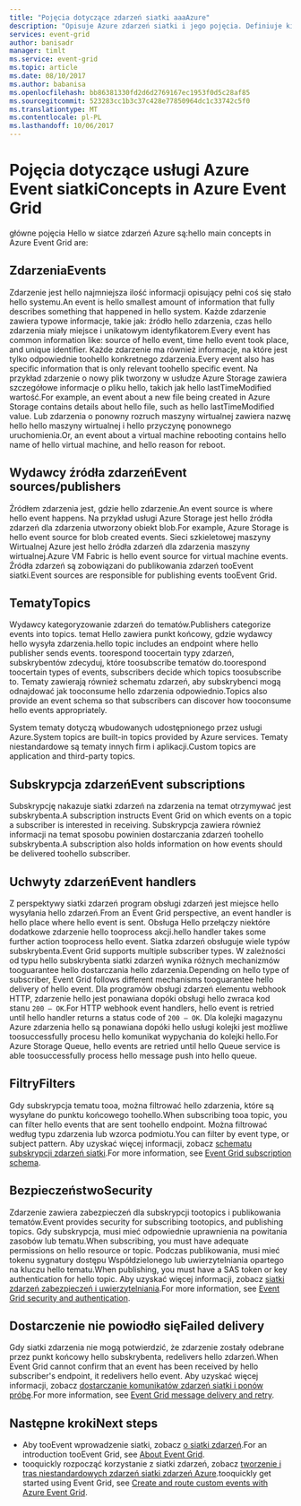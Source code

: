 ```yaml
---
title: "Pojęcia dotyczące zdarzeń siatki aaaAzure"
description: "Opisuje Azure zdarzeń siatki i jego pojęcia. Definiuje kilka najważniejszych składników zdarzeń siatki."
services: event-grid
author: banisadr
manager: timlt
ms.service: event-grid
ms.topic: article
ms.date: 08/10/2017
ms.author: babanisa
ms.openlocfilehash: bb86381330fd2d6d2769167ec1953f0d5c28af85
ms.sourcegitcommit: 523283cc1b3c37c428e77850964dc1c33742c5f0
ms.translationtype: MT
ms.contentlocale: pl-PL
ms.lasthandoff: 10/06/2017
---
```

# <a name="concepts-in-azure-event-grid"></a><span data-ttu-id="d6bd7-104">Pojęcia dotyczące usługi Azure Event siatki</span><span class="sxs-lookup"><span data-stu-id="d6bd7-104">Concepts in Azure Event Grid</span></span>

<span data-ttu-id="d6bd7-105">główne pojęcia Hello w siatce zdarzeń Azure są:</span><span class="sxs-lookup"><span data-stu-id="d6bd7-105">hello main concepts in Azure Event Grid are:</span></span>

## <a name="events"></a><span data-ttu-id="d6bd7-106">Zdarzenia</span><span class="sxs-lookup"><span data-stu-id="d6bd7-106">Events</span></span>

<span data-ttu-id="d6bd7-107">Zdarzenie jest hello najmniejsza ilość informacji opisujący pełni coś się stało hello systemu.</span><span class="sxs-lookup"><span data-stu-id="d6bd7-107">An event is hello smallest amount of information that fully describes something that happened in hello system.</span></span>  <span data-ttu-id="d6bd7-108">Każde zdarzenie zawiera typowe informacje, takie jak: źródło hello zdarzenia, czas hello zdarzenia miały miejsce i unikatowym identyfikatorem.</span><span class="sxs-lookup"><span data-stu-id="d6bd7-108">Every event has common information like: source of hello event, time hello event took place, and unique identifier.</span></span>  <span data-ttu-id="d6bd7-109">Każde zdarzenie ma również informacje, na które jest tylko odpowiednie toohello konkretnego zdarzenia.</span><span class="sxs-lookup"><span data-stu-id="d6bd7-109">Every event also has specific information that is only relevant toohello specific event.</span></span> <span data-ttu-id="d6bd7-110">Na przykład zdarzenie o nowy plik tworzony w usłudze Azure Storage zawiera szczegółowe informacje o pliku hello, takich jak hello lastTimeModified wartość.</span><span class="sxs-lookup"><span data-stu-id="d6bd7-110">For example, an event about a new file being created in Azure Storage contains details about hello file, such as hello lastTimeModified value.</span></span> <span data-ttu-id="d6bd7-111">Lub zdarzenia o ponowny rozruch maszyny wirtualnej zawiera nazwę hello hello maszyny wirtualnej i hello przyczynę ponownego uruchomienia.</span><span class="sxs-lookup"><span data-stu-id="d6bd7-111">Or, an event about a virtual machine rebooting contains hello name of hello virtual machine, and hello reason for reboot.</span></span>

## <a name="event-sourcespublishers"></a><span data-ttu-id="d6bd7-112">Wydawcy źródła zdarzeń</span><span class="sxs-lookup"><span data-stu-id="d6bd7-112">Event sources/publishers</span></span>

<span data-ttu-id="d6bd7-113">Źródłem zdarzenia jest, gdzie hello zdarzenie.</span><span class="sxs-lookup"><span data-stu-id="d6bd7-113">An event source is where hello event happens.</span></span> <span data-ttu-id="d6bd7-114">Na przykład usługi Azure Storage jest hello źródła zdarzeń dla zdarzenia utworzony obiekt blob.</span><span class="sxs-lookup"><span data-stu-id="d6bd7-114">For example, Azure Storage is hello event source for blob created events.</span></span> <span data-ttu-id="d6bd7-115">Sieci szkieletowej maszyny Wirtualnej Azure jest hello źródła zdarzeń dla zdarzenia maszyny wirtualnej.</span><span class="sxs-lookup"><span data-stu-id="d6bd7-115">Azure VM Fabric is hello event source for virtual machine events.</span></span> <span data-ttu-id="d6bd7-116">Źródła zdarzeń są zobowiązani do publikowania zdarzeń tooEvent siatki.</span><span class="sxs-lookup"><span data-stu-id="d6bd7-116">Event sources are responsible for publishing events tooEvent Grid.</span></span>

## <a name="topics"></a><span data-ttu-id="d6bd7-117">Tematy</span><span class="sxs-lookup"><span data-stu-id="d6bd7-117">Topics</span></span>

<span data-ttu-id="d6bd7-118">Wydawcy kategoryzowanie zdarzeń do tematów.</span><span class="sxs-lookup"><span data-stu-id="d6bd7-118">Publishers categorize events into topics.</span></span> <span data-ttu-id="d6bd7-119">temat Hello zawiera punkt końcowy, gdzie wydawcy hello wysyła zdarzenia.</span><span class="sxs-lookup"><span data-stu-id="d6bd7-119">hello topic includes an endpoint where hello publisher sends events.</span></span> <span data-ttu-id="d6bd7-120">toorespond toocertain typy zdarzeń, subskrybentów zdecyduj, które toosubscribe tematów do.</span><span class="sxs-lookup"><span data-stu-id="d6bd7-120">toorespond toocertain types of events, subscribers decide which topics toosubscribe to.</span></span> <span data-ttu-id="d6bd7-121">Tematy zawierają również schematu zdarzeń, aby subskrybenci mogą odnajdować jak tooconsume hello zdarzenia odpowiednio.</span><span class="sxs-lookup"><span data-stu-id="d6bd7-121">Topics also provide an event schema so that subscribers can discover how tooconsume hello events appropriately.</span></span>

<span data-ttu-id="d6bd7-122">System tematy dotyczą wbudowanych udostępnionego przez usługi Azure.</span><span class="sxs-lookup"><span data-stu-id="d6bd7-122">System topics are built-in topics provided by Azure services.</span></span> <span data-ttu-id="d6bd7-123">Tematy niestandardowe są tematy innych firm i aplikacji.</span><span class="sxs-lookup"><span data-stu-id="d6bd7-123">Custom topics are application and third-party topics.</span></span>

## <a name="event-subscriptions"></a><span data-ttu-id="d6bd7-124">Subskrypcja zdarzeń</span><span class="sxs-lookup"><span data-stu-id="d6bd7-124">Event subscriptions</span></span>

<span data-ttu-id="d6bd7-125">Subskrypcję nakazuje siatki zdarzeń na zdarzenia na temat otrzymywać jest subskrybenta.</span><span class="sxs-lookup"><span data-stu-id="d6bd7-125">A subscription instructs Event Grid on which events on a topic a subscriber is interested in receiving.</span></span>  <span data-ttu-id="d6bd7-126">Subskrypcja zawiera również informacji na temat sposobu powinien dostarczania zdarzeń toohello subskrybenta.</span><span class="sxs-lookup"><span data-stu-id="d6bd7-126">A subscription also holds information on how events should be delivered toohello subscriber.</span></span>

## <a name="event-handlers"></a><span data-ttu-id="d6bd7-127">Uchwyty zdarzeń</span><span class="sxs-lookup"><span data-stu-id="d6bd7-127">Event handlers</span></span>

<span data-ttu-id="d6bd7-128">Z perspektywy siatki zdarzeń program obsługi zdarzeń jest miejsce hello wysyłania hello zdarzeń.</span><span class="sxs-lookup"><span data-stu-id="d6bd7-128">From an Event Grid perspective, an event handler is hello place where hello event is sent.</span></span> <span data-ttu-id="d6bd7-129">Obsługa Hello przełączy niektóre dodatkowe zdarzenie hello tooprocess akcji.</span><span class="sxs-lookup"><span data-stu-id="d6bd7-129">hello handler takes some further action tooprocess hello event.</span></span>  <span data-ttu-id="d6bd7-130">Siatka zdarzeń obsługuje wiele typów subskrybenta.</span><span class="sxs-lookup"><span data-stu-id="d6bd7-130">Event Grid supports multiple subscriber types.</span></span> <span data-ttu-id="d6bd7-131">W zależności od typu hello subskrybenta siatki zdarzeń wynika różnych mechanizmów tooguarantee hello dostarczania hello zdarzenia.</span><span class="sxs-lookup"><span data-stu-id="d6bd7-131">Depending on hello type of subscriber, Event Grid follows different mechanisms tooguarantee hello delivery of hello event.</span></span>  <span data-ttu-id="d6bd7-132">Dla programów obsługi zdarzeń elementu webhook HTTP, zdarzenie hello jest ponawiana dopóki obsługi hello zwraca kod stanu `200 – OK`.</span><span class="sxs-lookup"><span data-stu-id="d6bd7-132">For HTTP webhook event handlers, hello event is retried until hello handler returns a status code of `200 – OK`.</span></span> <span data-ttu-id="d6bd7-133">Dla kolejki magazynu Azure zdarzenia hello są ponawiana dopóki hello usługi kolejki jest możliwe toosuccessfully procesu hello komunikat wypychania do kolejki hello.</span><span class="sxs-lookup"><span data-stu-id="d6bd7-133">For Azure Storage Queue, hello events are retried until hello Queue service is able toosuccessfully process hello message push into hello queue.</span></span>

## <a name="filters"></a><span data-ttu-id="d6bd7-134">Filtry</span><span class="sxs-lookup"><span data-stu-id="d6bd7-134">Filters</span></span>

<span data-ttu-id="d6bd7-135">Gdy subskrypcja tematu tooa, można filtrować hello zdarzenia, które są wysyłane do punktu końcowego toohello.</span><span class="sxs-lookup"><span data-stu-id="d6bd7-135">When subscribing tooa topic, you can filter hello events that are sent toohello endpoint.</span></span> <span data-ttu-id="d6bd7-136">Można filtrować według typu zdarzenia lub wzorca podmiotu.</span><span class="sxs-lookup"><span data-stu-id="d6bd7-136">You can filter by event type, or subject pattern.</span></span> <span data-ttu-id="d6bd7-137">Aby uzyskać więcej informacji, zobacz [schematu subskrypcji zdarzeń siatki](subscription-creation-schema.md).</span><span class="sxs-lookup"><span data-stu-id="d6bd7-137">For more information, see [Event Grid subscription schema](subscription-creation-schema.md).</span></span>

## <a name="security"></a><span data-ttu-id="d6bd7-138">Bezpieczeństwo</span><span class="sxs-lookup"><span data-stu-id="d6bd7-138">Security</span></span>

<span data-ttu-id="d6bd7-139">Zdarzenie zawiera zabezpieczeń dla subskrypcji tootopics i publikowania tematów.</span><span class="sxs-lookup"><span data-stu-id="d6bd7-139">Event provides security for subscribing tootopics, and publishing topics.</span></span> <span data-ttu-id="d6bd7-140">Gdy subskrypcja, musi mieć odpowiednie uprawnienia na powitania zasobów lub tematu.</span><span class="sxs-lookup"><span data-stu-id="d6bd7-140">When subscribing, you must have adequate permissions on hello resource or topic.</span></span> <span data-ttu-id="d6bd7-141">Podczas publikowania, musi mieć tokenu sygnatury dostępu Współdzielonego lub uwierzytelniania opartego na kluczu hello tematu.</span><span class="sxs-lookup"><span data-stu-id="d6bd7-141">When publishing, you must have a SAS token or key authentication for hello topic.</span></span> <span data-ttu-id="d6bd7-142">Aby uzyskać więcej informacji, zobacz [siatki zdarzeń zabezpieczeń i uwierzytelniania](security-authentication.md).</span><span class="sxs-lookup"><span data-stu-id="d6bd7-142">For more information, see [Event Grid security and authentication](security-authentication.md).</span></span>

## <a name="failed-delivery"></a><span data-ttu-id="d6bd7-143">Dostarczenie nie powiodło się</span><span class="sxs-lookup"><span data-stu-id="d6bd7-143">Failed delivery</span></span>

<span data-ttu-id="d6bd7-144">Gdy siatki zdarzenia nie mogą potwierdzić, że zdarzenie zostały odebrane przez punkt końcowy hello subskrybenta, redelivers hello zdarzeń.</span><span class="sxs-lookup"><span data-stu-id="d6bd7-144">When Event Grid cannot confirm that an event has been received by hello subscriber's endpoint, it redelivers hello event.</span></span> <span data-ttu-id="d6bd7-145">Aby uzyskać więcej informacji, zobacz [dostarczanie komunikatów zdarzeń siatki i ponów próbę](delivery-and-retry.md).</span><span class="sxs-lookup"><span data-stu-id="d6bd7-145">For more information, see [Event Grid message delivery and retry](delivery-and-retry.md).</span></span>

## <a name="next-steps"></a><span data-ttu-id="d6bd7-146">Następne kroki</span><span class="sxs-lookup"><span data-stu-id="d6bd7-146">Next steps</span></span>

* <span data-ttu-id="d6bd7-147">Aby tooEvent wprowadzenie siatki, zobacz [o siatki zdarzeń](overview.md).</span><span class="sxs-lookup"><span data-stu-id="d6bd7-147">For an introduction tooEvent Grid, see [About Event Grid](overview.md).</span></span>
* <span data-ttu-id="d6bd7-148">tooquickly rozpocząć korzystanie z siatki zdarzeń, zobacz [tworzenie i tras niestandardowych zdarzeń siatki zdarzeń Azure](custom-event-quickstart.md).</span><span class="sxs-lookup"><span data-stu-id="d6bd7-148">tooquickly get started using Event Grid, see [Create and route custom events with Azure Event Grid](custom-event-quickstart.md).</span></span>
